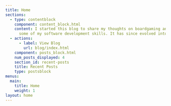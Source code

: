 ```yaml
---
title: Home
sections:
  - type: contentblock
    component: content_block.html
    content: I started this blog to share my thoughts on boardgaming and to practice
      some of my software development skills. It has since evolved into much more, enjoy!
  - actions:
      - label: View Blog
        url: blog/index.html
    component: posts_block.html
    num_posts_displayed: 4
    section_id: recent-posts
    title: Recent Posts
    type: postsblock
menus:
  main:
    title: Home
    weight: 1
layout: home
---
```

